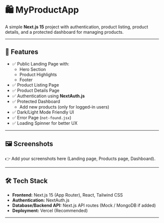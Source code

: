 # 🛍️ MyProductApp

A simple **Next.js 15** project with authentication, product listing, product details, and a protected dashboard for managing products.  

---

## 🚀 Features
- ✅ Public Landing Page with:
  - Hero Section
  - Product Highlights
  - Footer
- ✅ Product Listing Page
- ✅ Product Details Page
- ✅ Authentication using **NextAuth.js**
- ✅ Protected Dashboard
  - Add new products (only for logged-in users)
- ✅ Dark/Light Mode Friendly UI
- ✅ Error Page (`not-found.jsx`)
- ✅ Loading Spinner for better UX

---

## 🖼️ Screenshots
👉 Add your screenshots here (Landing page, Products page, Dashboard).

---

## 🛠️ Tech Stack
- **Frontend:** Next.js 15 (App Router), React, Tailwind CSS
- **Authentication:** NextAuth.js
- **Database/Backend API:** Next.js API routes (Mock / MongoDB if added)
- **Deployment:** Vercel (Recommended)

---
